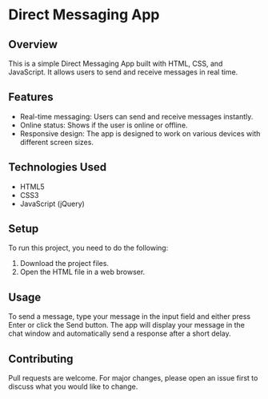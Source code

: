 # Direct Messaging App

## Overview
This is a simple Direct Messaging App built with HTML, CSS, and JavaScript. It allows users to send and receive messages in real time.

## Features
- Real-time messaging: Users can send and receive messages instantly.
- Online status: Shows if the user is online or offline.
- Responsive design: The app is designed to work on various devices with different screen sizes.

## Technologies Used
- HTML5
- CSS3
- JavaScript (jQuery)

## Setup
To run this project, you need to do the following:

1. Download the project files.
2. Open the HTML file in a web browser.

## Usage
To send a message, type your message in the input field and either press Enter or click the Send button. The app will display your message in the chat window and automatically send a response after a short delay.

## Contributing
Pull requests are welcome. For major changes, please open an issue first to discuss what you would like to change.
